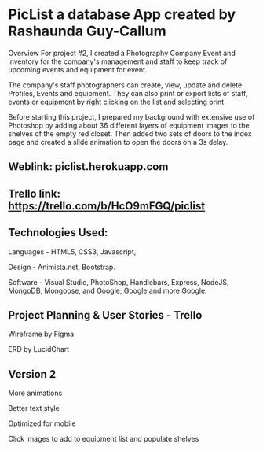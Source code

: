 
# PicList a database App created by Rashaunda Guy-Callum

Overview For project #2, I created a Photography Company Event and inventory for the company's management and staff to keep track of upcoming events and equipment for event. 

The company's staff photographers can create, view, update and delete Profiles, Events and equipment. They can also print or export lists of staff, events or equipment by right clicking on the list and selecting print.

Before starting this project, I prepared my background with extensive use of Photoshop by adding about 36 different layers of equipment images to the shelves of the empty red closet. Then added two sets of doors to the index page and created a slide animation to open the doors on a 3s delay.

## Weblink: piclist.herokuapp.com



## Trello link: https://trello.com/b/HcO9mFGQ/piclist

## Technologies Used:
Languages - HTML5, CSS3, Javascript,

Design - Animista.net, Bootstrap.

Software - Visual Studio, PhotoShop, Handlebars, Express, NodeJS, MongoDB, Mongoose, and Google, Google and more Google.

## Project Planning & User Stories - Trello
Wireframe by Figma

ERD by LucidChart

## Version 2
More animations

Better text style

Optimized for mobile

Click images to add to equipment list and populate shelves




